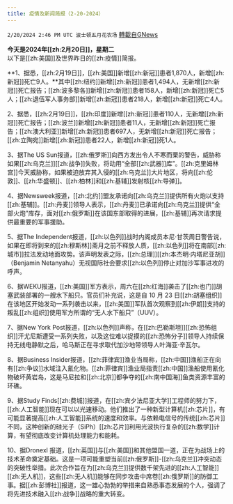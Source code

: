```yaml
---
title: 疫情及新闻简报（2-20-2024）
---
```

`2/20/2024 2:46 PM UTC 波士顿五月花农场` [轉載自GNews](https://gnews.org/articles/2326016)

**今天是2024年[[zh:2月20日]]，星期二**  
以下是[[zh:美国]]及世界昨日的[[zh:疫情]]简报。

**1、据悉，[[zh:2月19日]]，[[zh:美国]]新增[[zh:新冠]]患者1,870人，新增[[zh:新冠]]死亡9人。**其中[[zh:纽约]]新增[[zh:新冠]]患者1,494人，无新增[[zh:新冠]]死亡报告；[[zh:波多黎各]]新增[[zh:新冠]]患者158人，新增[[zh:新冠]]死亡5人；[[zh:退伍军人事务部]]新增[[zh:新冠]]患者218人，新增[[zh:新冠]]死亡4人。

2、据悉，[[zh:2月19日]]，[[zh:印度]]新增[[zh:新冠]]患者110人，无新增[[zh:新冠]]死亡报告；[[zh:波兰]]新增[[zh:新冠]]患者11人，无新增[[zh:新冠]]死亡报告；[[zh:澳大利亚]]新增[[zh:新冠]]患者697人，无新增[[zh:新冠]]死亡报告；[[zh:立陶宛]]新增[[zh:新冠]]患者22人，新增[[zh:新冠]]死1人。

3、据The US Sun报道，[[zh:俄罗斯]]向西方发出令人不寒而栗的警告，威胁称如果[[zh:乌克兰]][[zh:战争]]失败，将动用“全部[[zh:武器]]库”。[[zh:克里姆林宫]]今天威胁称，如果被迫放弃其入侵的[[zh:乌克兰]]大片地区，将向[[zh:伦敦]]、[[zh:华盛顿]]、[[zh:柏林]]和[[zh:基辅]]发射核[[zh:导弹]]。

4、据Newsweek报道，[[zh:北约]]盟友承诺向[[zh:乌克兰]]提供所有火炮以支持[[zh:基辅]]。[[zh:丹麦]]领导人表示，[[zh:丹麦]]已承诺向[[zh:乌克兰]]提供“全部火炮”库存，面对[[zh:俄罗斯]]在该国东部取得的进展，[[zh:基辅]]再次请求提供最重要的军事援助。

5、据The Independent报道，[[zh:以色列]]战时内阁成员本尼·甘茨周日警告说，如果在即将到来的[[zh:穆斯林]]斋月之前不释放人质，[[zh:以色列]]将在南部[[zh:城市]]拉法发动地面攻势。该声明发表之际，[[zh:总理]][[zh:本杰明·内塔尼亚胡]]（Benjamin Netanyahu）无视国际社会要求[[zh:以色列]]停止对加沙军事进攻的呼声。

6、据WEKU报道，[[zh:美国]]军方表示，周六在[[zh:红海]]袭击了[[zh:也门]]胡塞武装部署的一艘水下船只。官员们补充说，这是自 10 月 23 日[[zh:胡塞组织]]在该地区开始发动一系列袭击以来，[[zh:美国]]军队首次观察到[[zh:伊朗]]支持的叛乱[[zh:组织]]使用军方所谓的“无人水下船只”（UUV）。

7、据New York Post报道，[[zh:以色列]]声称，在[[zh:巴勒斯坦]][[zh:恐怖组织]]汗尤尼斯遭受一系列失败，以及这位难以捉摸的[[zh:恐怖分子]]领导人持续保持无线电静默之后，哈马斯正在寻求取代加沙地带领导人叶海亚·辛瓦尔。

8、据Business Insider报道，[[zh:菲律宾]]渔业当局称，[[zh:中国]]渔船正在向有[[zh:争议]]水域注入氰化物。[[zh:菲律宾]]渔业局指责[[zh:中国]]渔船使用氰化物破坏黄岩岛，这是马尼拉和[[zh:北京]]都争夺的[[zh:南中国海]]鱼类资源丰富的环礁。

9、据Study Finds[[zh:费城]]报道，在[[zh:宾夕法尼亚大学]]工程师的努力下，[[zh:人工智能]]现在可以以光速移动。他们推出了一种新型计算机[[zh:芯片]]，有可能显著提高[[zh:人工智能]]系统的速度和效率。与依赖电信号的传统[[zh:芯片]]不同，这种创新的硅光子（SiPh）[[zh:芯片]]利用光波执行复杂的[[zh:数学]]计算，有望彻底改变计算机处理能力和能耗。

10、据Dronexl 报道，[[zh:英国]]与[[zh:美国]]和其他盟国一道，正在为战场上的技术革命奠定基础。这是一项可能重塑当前[[zh:俄罗斯]]-[[zh:乌克兰]]冲突动态的突破性举措。此次合作旨在为[[zh:乌克兰]]提供数千架先进的[[zh:人工智能]][[zh:无人机]]，这些[[zh:无人机]]能够在同步攻击中席卷[[zh:俄罗斯]]的防御工事。据[[zh:彭博社]]报道，这一雄心勃勃的举措来自熟悉事态发展的个人，强调了将先进技术融入[[zh:战争]]战略的重大转变。
